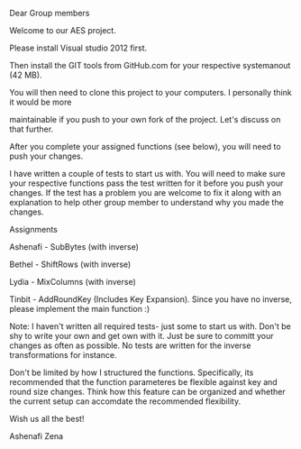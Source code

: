 Dear Group members

Welcome to our AES project.

Please install Visual studio 2012 first.

Then install the GIT tools from GitHub.com for your respective systemanout (42 MB).

You will then need to clone this project to your computers. I personally think it would be more 

maintainable if you push to your own fork of the project. Let's discuss on that further.

After you complete your assigned functions (see below), you will need to push your changes.

I have written a couple of tests to start us with. You will need to make sure your respective functions
pass the test written for it before you push your changes. If the test has a problem you are welcome to fix it along with
an explanation to help other group member to understand why you made the changes.

Assignments

Ashenafi - SubBytes (with inverse)

Bethel   - ShiftRows (with inverse)

Lydia    - MixColumns (with inverse)

Tinbit   - AddRoundKey (Includes Key Expansion). Since you have no inverse, please implement the main function :)

Note: I haven't written all required tests- just some to start us with. Don't be shy to write your own and get own
with it. Just be sure to committ your changes as often as possible. No tests are written for the inverse transformations for instance.

Don't be limited by how I structured the functions. Specifically, its recommended that the function parameteres 
be flexible against key and round size changes. Think how this feature can be organized and whether the current setup
can accomdate the recommended flexibility.

Wish us all the best!

Ashenafi Zena